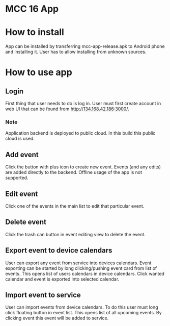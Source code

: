 # MCC 16 App

# How to install

App can be installed by transferring mcc-app-release.apk to Android phone and installing it.
User has to allow installing from unknown sources.


# How to use app

## Login 

First thing that user needs to do is log in. 
User must first create account in web UI that can be found from http://134.168.42.186:3000/.

### Note

Application backend is deployed to public cloud. In this build this public cloud is used.

## Add event
                                                                     
Click the button with plus icon to create new event. Events (and any edits) are added directly to the backend. Offline usage of the app is not supported.

## Edit event

Click one of the events in the main list to edit that particular event.

## Delete event

Click the trash can button in event editing view to delete the event.

## Export event to device calendars

User can export any event from service into devices calendars. 
Event exporting can be started by long clicking/pushing event card from list of events.
This opens list of users calendars in device calendars.
Click wanted calendar and event is exported into selected calendar.

## Import event to service

User can import events from device calendars.
To do this user must long click floating button in event list.
This opens list of all upcoming events.
By clicking event this event will be added to service.
